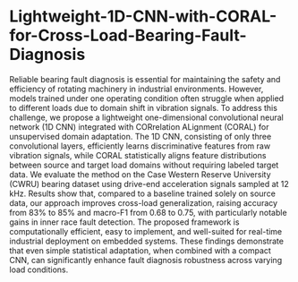 # Lightweight-1D-CNN-with-CORAL-for-Cross-Load-Bearing-Fault-Diagnosis

Reliable bearing fault diagnosis is essential for maintaining the safety and efficiency of rotating machinery in industrial environments. However, models trained under one operating condition often struggle when applied to different loads due to domain shift in vibration signals. To address this challenge, we propose a lightweight one-dimensional convolutional neural network (1D CNN) integrated with CORrelation ALignment (CORAL) for unsupervised domain adaptation. The 1D CNN, consisting of only three convolutional layers, efficiently learns discriminative features from raw vibration signals, while CORAL statistically aligns feature distributions between source and target load domains without requiring labeled target data. We evaluate the method on the Case Western Reserve University (CWRU) bearing dataset using drive-end acceleration signals sampled at 12 kHz. Results show that, compared to a baseline trained solely on source data, our approach improves cross-load generalization, raising accuracy from 83% to 85% and macro-F1 from 0.68 to 0.75, with particularly notable gains in inner race fault detection. The proposed framework is computationally efficient, easy to implement, and well-suited for real-time industrial deployment on embedded systems. These findings demonstrate that even simple statistical adaptation, when combined with a compact CNN, can significantly enhance fault diagnosis robustness across varying load conditions.
